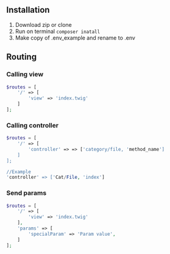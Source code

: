 ## Installation
1. Download zip or clone
2. Run on terminal ```composer inatall```
3. Make copy of .env_example and rename to .env

## Routing
### Calling view
```php
$routes = [
	'/' => [
		'view' => 'index.twig'
	]
];
```
### Calling controller
```php
$routes = [
	'/' => [
		'controller' => => ['category/file, 'method_name']
	]
];

//Example
'controller' => ['Cat/File, 'index']
```
### Send params
```php
$routes = [
	'/' => [
		'view' => 'index.twig'
	],
	'params' => [
		'specialParam' => 'Param value',
	]
];
```
